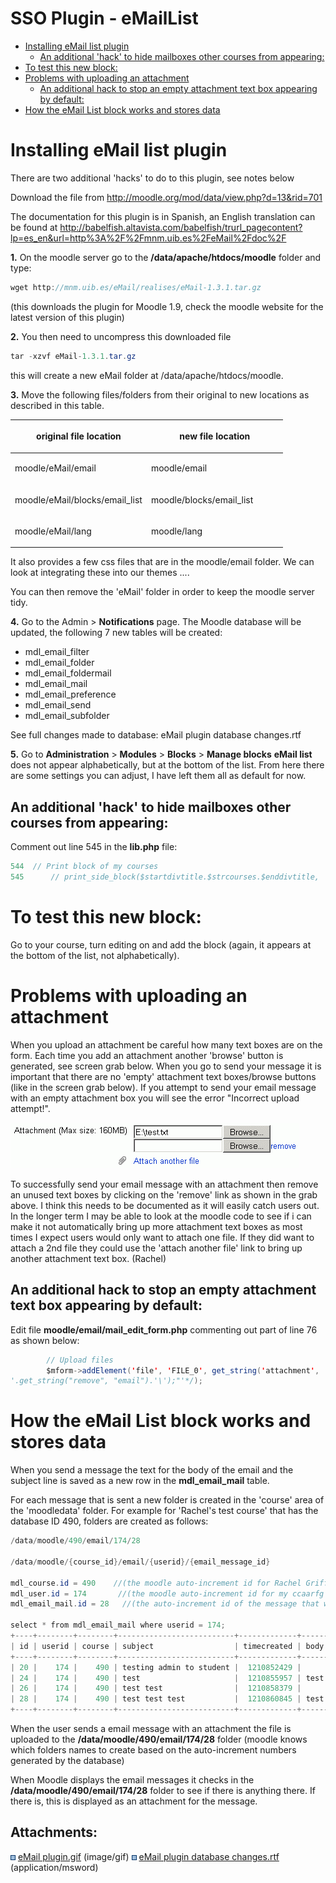 # SSO Plugin - eMailList

-   [Installing eMail list plugin](#SSOPlugineMailList-InstallingeMaillistplugin)
    -   [An additional 'hack' to hide mailboxes other courses from appearing:](#SSOPlugineMailList-Anadditional'hack'tohidemailboxesothercoursesfromappearing:)
-   [To test this new block:](#SSOPlugineMailList-Totestthisnewblock:)
-   [Problems with uploading an attachment](#SSOPlugineMailList-Problemswithuploadinganattachment)
    -   [An additional hack to stop an empty attachment text box appearing by default:](#SSOPlugineMailList-Anadditionalhacktostopanemptyattachmenttextboxappearingbydefault:)
-   [How the eMail List block works and stores data](#SSOPlugineMailList-HowtheeMailListblockworksandstoresdata)

# Installing eMail list plugin

There are two additional 'hacks' to do to this plugin, see notes below

Download the file from <http://moodle.org/mod/data/view.php?d=13&rid=701>

The documentation for this plugin is in Spanish, an English translation can be found at <http://babelfish.altavista.com/babelfish/trurl_pagecontent?lp=es_en&url=http%3A%2F%2Fmnm.uib.es%2FeMail%2Fdoc%2F>

**1.** On the moodle server go to the **/data/apache/htdocs/moodle** folder and type:

``` java
wget http://mnm.uib.es/eMail/realises/eMail-1.3.1.tar.gz
```

(this downloads the plugin for Moodle 1.9, check the moodle website for the latest version of this plugin)

**2.** You then need to uncompress this downloaded file

``` java
tar -xzvf eMail-1.3.1.tar.gz
```

this will create a new eMail folder at /data/apache/htdocs/moodle. 

**3.** Move the following files/folders from their original to new locations as described in this table.

<table>
<colgroup>
<col width="50%" />
<col width="50%" />
</colgroup>
<thead>
<tr class="header">
<th><p>original file location</p></th>
<th><p>new file location</p></th>
</tr>
</thead>
<tbody>
<tr class="odd">
<td><p>moodle/eMail/email</p></td>
<td><p>moodle/email</p></td>
</tr>
<tr class="even">
<td><p>moodle/eMail/blocks/email_list</p></td>
<td><p>moodle/blocks/email_list</p></td>
</tr>
<tr class="odd">
<td><p>moodle/eMail/lang</p></td>
<td><p>moodle/lang</p></td>
</tr>
</tbody>
</table>

It also provides a few css files that are in the moodle/email folder. We can look at integrating these into our themes ....

You can then remove the 'eMail' folder in order to keep the moodle server tidy. 

**4.** Go to the Admin &gt; **Notifications** page. The Moodle database will be updated, the following 7 new tables will be created:

-   mdl\_email\_filter
-   mdl\_email\_folder
-   mdl\_email\_foldermail
-   mdl\_email\_mail
-   mdl\_email\_preference
-   mdl\_email\_send
-   mdl\_email\_subfolder

See full changes made to database: eMail plugin database changes.rtf

**5.** Go to **Administration** &gt; **Modules** &gt; **Blocks** &gt; **Manage blocks**
**eMail list** does not appear alphabetically, but at the bottom of the list.
From here there are some settings you can adjust, I have left them all as default for now.

## An additional 'hack' to hide mailboxes other courses from appearing:

Comment out line 545 in the **lib.php** file:

``` java
544  // Print block of my courses
545      // print_side_block($startdivtitle.$strcourses.$enddivtitle, '', $list, $icons);
```

# To test this new block:

Go to your course, turn editing on and add the block (again, it appears at the bottom of the list, not alphabetically).

# Problems with uploading an attachment 

When you upload an attachment be careful how many text boxes are on the form. Each time you add an attachment another 'browse' button is generated, see screen grab below. When you go to send your message it is important that there are no 'empty' attachment text boxes/browse buttons (like in the screen grab below). If you attempt to send your email message with an empty attachment box you will see the error "Incorrect upload attempt!".

![](attachments/2032067/2785287.gif)

To successfully send your email message with an attachment then remove an unused text boxes by clicking on the 'remove' link as shown in the grab above.
I think this needs to be documented as it will easily catch users out.
In the longer term I may be able to look at the moodle code to see if i can make it not automatically bring up more attachment text boxes as most times I expect users would only want to attach one file. If they did want to attach a 2nd file they could use the 'attach another file' link to bring up another attachment text box. (Rachel)

## An additional hack to stop an empty attachment text box appearing by default:

Edit file **moodle/email/mail\_edit\_form.php** commenting out part of line 76 as shown below:

``` java
        // Upload files
        $mform->addElement('file', 'FILE_0', get_string('attachment', 'email')/*, 'onchange="addFileInput(\'\
'.get_string("remove", "email").'\');"'*/);
```

# How the eMail List block works and stores data

When you send a message the text for the body of the email and the subject line is saved as a new row in the **mdl\_email\_mail** table.

For each message that is sent a new folder is created in the 'course' area of the 'moodledata' folder. For example for 'Rachel's test course' that has the database ID 490, folders are created as follows:

``` java
/data/moodle/490/email/174/28

/data/moodle/{course_id}/email/{userid}/{email_message_id}

mdl_course.id = 490    //(the moodle auto-increment id for Rachel Griffith's test course)
mdl_user.id = 174       //(the moodle auto-increment id for my ccaarfg account within moodle)
mdl_email_mail.id = 28   //(the auto-increment id of the message that was sent)

select * from mdl_email_mail where userid = 174;
+----+--------+--------+--------------------------+-------------+------------+
| id | userid | course | subject                  | timecreated | body       |
+----+--------+--------+--------------------------+-------------+------------+
| 20 |    174 |    490 | testing admin to student |  1210852429 |            |
| 24 |    174 |    490 | test                     |  1210855957 | test       |
| 26 |    174 |    490 | test test                |  1210858379 |            |
| 28 |    174 |    490 | test test test           |  1210860845 | test test  |
+----+--------+--------+--------------------------+-------------+------------+
```

When the user sends a email message with an attachment the file is uploaded to the **/data/moodle/490/email/174/28** folder (moodle knows which folders names to create based on the auto-increment numbers generated by the database)

When Moodle displays the email messages it checks in the **/data/moodle/490/email/174/28** folder to see if there is anything there. If there is, this is displayed as an attachment for the message.

## Attachments:

<img src="images/icons/bullet_blue.gif" width="8" height="8" /> [eMail plugin.gif](attachments/2032067/2785287.gif) (image/gif)
<img src="images/icons/bullet_blue.gif" width="8" height="8" /> [eMail plugin database changes.rtf](attachments/2032067/2785288.rtf) (application/msword)

